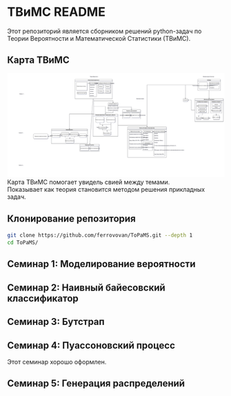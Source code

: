 # ТВиМС README

Этот репозиторий является сборником решений python-задач по Теории Вероятности и Математической Статистики (ТВиМС).

## Карта ТВиМС
![ToPaMS map](ToPaMS_map.svg)  
Карта ТВиМС помогает увидель свией между темами.  
Показывает как теория становится методом решения прикладных задач.

## Клонирование репозитория
```bash
git clone https://github.com/ferrovovan/ToPaMS.git --depth 1
cd ToPaMS/
```

## Семинар 1: Моделирование вероятности
## Семинар 2: Наивный байесовский классификатор
## Семинар 3: Бутстрап
## Семинар 4: Пуассоновский процесс
Этот семинар хорошо оформлен.
## Семинар 5: Генерация распределений

